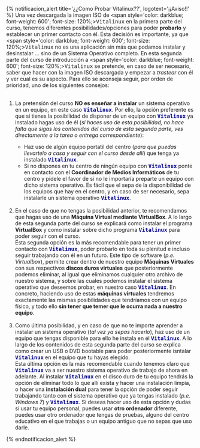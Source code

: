 {% notificacion_alert title='¿¿Como Probar Vitalinux??', logotext='¡¡Aviso!!' %}
Una vez descargada la imagen ISO de <span style='color: darkblue; font-weight: 600'; font-size: 120%;><tt>Vitalinux</tt></span> en la primera parte del curso, tenemos diferentes posibilidades/opciones para poder <b>probarlo</b> y establecer un primer contacto con él.  Ésta decisión es importante, ya que <span style='color: darkblue; font-weight: 600'; font-size: 120%;><tt>Vitalinux</tt></span> no es una aplicación sin más que podamos instalar y desinstalar ... sino de un Sistema Operativo completo. En esta segunda parte del curso de introducción a <span style='color: darkblue; font-weight: 600'; font-size: 120%;><tt>Vitalinux</tt></span> se pretende, en caso de ser necesario, saber que hacer con la imagen ISO descargada y empezar a <em>trastear</em> con él y ver cual es su aspecto. Para ello se aconseja seguir, por orden de prioridad, uno de los siguientes consejos:
<br/><br/>
<ol>
<li>
La pretensión del curso <b>NO es enseñar a instalar</b> un sistema operativo en un equipo, en este caso <span style='color: darkblue; font-weight: 600'; font-size: 120%;><tt>Vitalinux</tt></span>.  Por ello, la opción preferente es que si tienes la posibilidad de disponer de un equipo con <span style='color: darkblue; font-weight: 600'; font-size: 120%;><tt>Vitalinux</tt></span> ya instalado hagas uso de él (<em>si haces uso de esta posibilidad, no hace falta que sigas los contenidos del curso de esta segunda parte, ves directamente a la tarea o entrega correspondiente</em>):
</li>
<ul>
<li>Haz uso de algún equipo portatil del centro (<em>para que puedas llevartelo a casa y seguir con el curso desde allí</em>) que tenga ya instalado <span style='color: darkblue; font-weight: 600'; font-size: 120%;><tt>Vitalinux</tt></span>.
</li>
<li>Si no dispones en tu centro de ningún equipo con <span style='color: darkblue; font-weight: 600'; font-size: 120%;><tt>Vitalinux</tt></span> ponte en contacto con el <b>Coordinador de Medios Informáticos</b> de tu centro y pídele el favor de si no le importaría preparte un equipo con dicho sistema operativo.  Es fácil que el sepa de la disponibilidad de los equipos que hay en el centro, y en caso de ser necesario, sepa instalarle un sistema operativo <span style='color: darkblue; font-weight: 600'; font-size: 120%;><tt>Vitalinux</tt></span>.
</li>
</ul>
<br/>
<li>En el caso de que no tengas la posibilidad anterior, te recomendamos que hagas uso de una <b>Máquina Virtual mediante VirtualBox</b>.  A lo largo de esta segunda parte del curso se explicará como instalar el programa <b>VirtualBox</b> y como instalar sobre dicho programa <span style='color: darkblue; font-weight: 600'; font-size: 120%;><tt>Vitalinux</tt></span> para poder seguir con el curso.
<br>
Ésta segunda opción es la más recomendable para tener un primer contacto con <span style='color: darkblue; font-weight: 600'; font-size: 120%;><tt>Vitalinux</tt></span>, poder probarlo en toda su plenitud e incluso seguir trabajando con él en un futuro.  Este tipo de software (<em>p.e. Virtualbox</em>), permite crear dentro de nuestro equipo <b>Máquinas Virtuales</b> con sus respectivos <b>discos duros virtuales</b> que posteriormente podemos eliminar, al igual que eliminamos cualquier otro archivo de nuestro sistema, y sobre las cuales podemos instalar el sistema operativo que deseemos probar, en nuestro caso <span style='color: darkblue; font-weight: 600'; font-size: 120%;><tt>Vitalinux</tt></span>.   En concreto, haciendo uso de estas <b>máquinas virtuales</b> tendremos exactamente las mismas posibilidades que tendríamos con un equipo físico, y todo ello <b>sin tener que temer que le ocurra nada a nuestro equipo</b>.
</li>
<br>
<li>Como última posibilidad, y en caso de que no te importe aprender a instalar un sistema operativo (<em>tal vez ya sepas hacerlo</em>), haz uso de un equipo que tengas disponible para ello he instala en él <span style='color: darkblue; font-weight: 600'; font-size: 120%;><tt>Vitalinux</tt></span>.  A lo largo de los contenidos de esta segunda parte del curso se explica como crear un USB o DVD bootable para poder posteriormente isntalar <span style='color: darkblue; font-weight: 600'; font-size: 120%;><tt>Vitalinux</tt></span> en el equipo que tu hayas elegido.
<br>
Esta última opción es la más recomendable cuando tenemos claro que <span style='color: darkblue; font-weight: 600'; font-size: 120%;><tt>Vitalinux</tt></span> va a ser nuestro sistema operativo de trabajo de ahora en adelante.  Al instalar <span style='color: darkblue; font-weight: 600'; font-size: 120%;><tt>Vitalinux</tt></span> en el disco duro de tu equipo tendrás la opción de eliminar todo lo que allí exista y hacer una instalación limpia, o hacer una <b>instalación dual</b> para tener la opción de poder seguir trabajando tanto con el sistema operativo que ya tengas instalado (<em>p.e. Windows 7</em>) y <span style='color: darkblue; font-weight: 600'; font-size: 120%;><tt>Vitalinux</tt></span>.  Si deseas hacer uso de esta opción y dudas si usar tu equipo personal, puedes usar <b>otro ordenador</b> diferente, puedes usar otro ordenador que tengas de pruebas, alguno del centro educativo en el que trabajas o un equipo antiguo que no sepas que uso darle.
</li>
</ol>
{% endnotificacion_alert %}



















